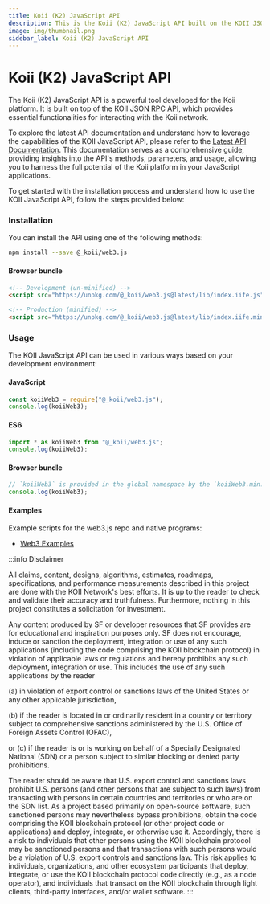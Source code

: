 ```yaml
---
title: Koii (K2) JavaScript API
description: This is the Koii (K2) JavaScript API built on the KOII JSON RPC API.
image: img/thumbnail.png
sidebar_label: Koii (K2) JavaScript API
---
```


# Koii (K2) JavaScript API

The Koii (K2) JavaScript API is a powerful tool developed for the Koii platform. It is built on top of the KOII [JSON RPC API](https://docs.solana.com/api/http), which provides essential functionalities for interacting with the Koii network.

To explore the latest API documentation and understand how to leverage the capabilities of the KOII JavaScript API, please refer to the [Latest API Documentation](https://solana-labs.github.io/solana-web3.js/). This documentation serves as a comprehensive guide, providing insights into the API's methods, parameters, and usage, allowing you to harness the full potential of the Koii platform in your JavaScript applications.

To get started with the installation process and understand how to use the KOII JavaScript API, follow the steps provided below:

### Installation

You can install the API using one of the following methods:

```sh
npm install --save @_koii/web3.js
```


#### Browser bundle

```html
<!-- Development (un-minified) -->
<script src="https://unpkg.com/@_koii/web3.js@latest/lib/index.iife.js"></script>

<!-- Production (minified) -->
<script src="https://unpkg.com/@_koii/web3.js@latest/lib/index.iife.min.js"></script>
```

### Usage

The KOII JavaScript API can be used in various ways based on your development environment:

#### JavaScript

```js
const koiiWeb3 = require("@_koii/web3.js");
console.log(koiiWeb3);
```

#### ES6

```js
import * as koiiWeb3 from "@_koii/web3.js";
console.log(koiiWeb3);
```

#### Browser bundle

```js
// `koiiWeb3` is provided in the global namespace by the `koiiWeb3.min.js` script bundle.
console.log(koiiWeb3);
```

#### Examples

Example scripts for the web3.js repo and native programs:

- [Web3 Examples](https://github.com/koii-network/k2-web3.js/tree/master/examples)

:::info Disclaimer

All claims, content, designs, algorithms, estimates, roadmaps, specifications, and
performance measurements described in this project are done with the KOII Network's best efforts.
It is up to the reader to check and validate their accuracy and truthfulness.
Furthermore, nothing in this project constitutes a solicitation for investment.

Any content produced by SF or developer resources that SF provides are for educational and
inspiration purposes only. SF does not encourage, induce or sanction the deployment,
integration or use of any such applications (including the code comprising the KOII blockchain protocol)
in violation of applicable laws or regulations and hereby prohibits any such deployment, integration or use.
This includes the use of any such applications by the reader

(a) in violation of export control or sanctions laws of the United States or any other applicable jurisdiction,

(b) if the reader is located in or ordinarily resident in a country or territory subject to comprehensive sanctions administered by the U.S. Office of Foreign Assets Control (OFAC),

or (c) if the reader is or is working on behalf of a Specially Designated National (SDN) or a person subject to similar blocking or denied party prohibitions.

The reader should be aware that U.S. export control and sanctions laws prohibit U.S. persons (and other persons that are subject to such laws) from transacting with persons in certain countries and territories or who are on the SDN list.
As a project based primarily on open-source software, such sanctioned persons may nevertheless bypass prohibitions, obtain the code comprising the KOII blockchain protocol (or other project code or applications) and deploy, integrate, or otherwise use it.
Accordingly, there is a risk to individuals that other persons using the KOII blockchain protocol may be sanctioned persons and that transactions with such persons would be a violation of U.S. export controls and sanctions law. This risk applies to individuals, organizations, and other ecosystem participants that deploy, integrate, or use the KOII blockchain protocol code directly (e.g., as a node operator), and individuals that transact on the KOII blockchain through light clients, third-party interfaces, and/or wallet software.
:::
